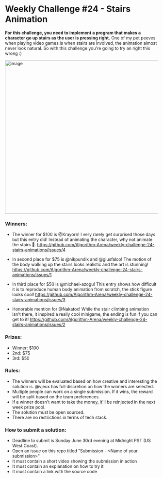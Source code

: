 # Weekly Challenge #24 - Stairs Animation

**For this challenge, you need to implement a program that makes a character go up stairs as the user is pressing right.** One of my pet peeves when playing video games is when stairs are involved, the animation almost never look natural. So with this challenge you're going to try an right this wrong :)

<img width="506" alt="image" src="https://github.com/Algorithm-Arena/weekly-challenge-24-stairs-animations/assets/197597/3b827006-da2b-414f-97e1-26dc9bd97a72">

### Winners:

* The winner for $100 is @Krayorn! I very rarely get surprised those days but this entry did! Instead of animating the character, why not animate the stairs 🤯. https://github.com/Algorithm-Arena/weekly-challenge-24-stairs-animations/issues/4

* In second place for $75 is @nikpundik and @giusfalco! The motion of the body walking up the stairs looks realistic and the art is stunning! https://github.com/Algorithm-Arena/weekly-challenge-24-stairs-animations/issues/1

* In third place for $50 is @michael-azogu! This entry shows how difficult it is to reproduce human body animation from scratch, the stick figure looks cool! https://github.com/Algorithm-Arena/weekly-challenge-24-stairs-animations/issues/3

* Honorable mention for @Nakatox! While the stair climbing animation isn't there, it inspired a really cool minigame, the ending is fun if you can get to it! https://github.com/Algorithm-Arena/weekly-challenge-24-stairs-animations/issues/2


### Prizes:
* Winner: $100
* 2nd: $75
* 3rd: $50

### Rules:
* The winners will be evaluated based on how creative and interesting the solution is. @vjeux has full discretion on how the winners are selected.
* Multiple people can work on a single submission. If it wins, the reward will be split based on the team preferences.
* If a winner doesn't want to take the money, it'll be reinjected in the next week prize pool.
* The solution must be open sourced.
* There are no restrictions in terms of tech stack.

### How to submit a solution:
* Deadline to submit is Sunday June 30rd evening at Midnight PST (US West Coast).
* Open an issue on this repo titled "Submission - &lt;Name of your submission&gt;"
* It must contain a short video showing the submission in action
* It must contain an explanation on how to try it
* It must contain a link with the source code
